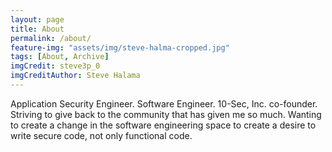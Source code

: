 ```yaml
---
layout: page
title: About
permalink: /about/
feature-img: "assets/img/steve-halma-cropped.jpg"
tags: [About, Archive]
imgCredit: steve3p_0
imgCreditAuthor: Steve Halama
---
```


Application Security Engineer. Software Engineer. 10-Sec, Inc. co-founder. Striving to give back to the community that has given me so much. Wanting to create a change in the software engineering space to create a desire to write secure code, not only functional code. 
 
